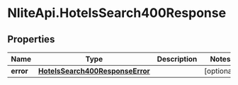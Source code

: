 # NliteApi.HotelsSearch400Response

## Properties

Name | Type | Description | Notes
------------ | ------------- | ------------- | -------------
**error** | [**HotelsSearch400ResponseError**](HotelsSearch400ResponseError.md) |  | [optional] 


